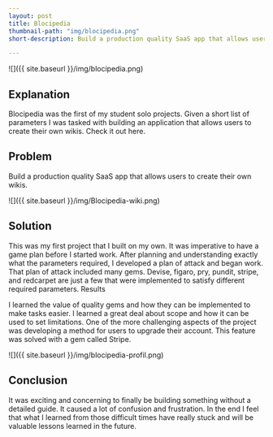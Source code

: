 ```yaml
---
layout: post
title: Blocipedia
thumbnail-path: "img/blocipedia.png"
short-description: Build a production quality SaaS app that allows users to create their own wikis.

---
```


![]({{ site.baseurl }}/img/blocipedia.png)

<h2>Explanation</h2>

Blocipedia was the first of my student solo projects. Given a short list of parameters I was tasked with building an application that allows users to create their own wikis. Check it out here.


<h2>Problem</h2>
Build a production quality SaaS app that allows users to create their own wikis.

![]({{ site.baseurl }}/img/Blocipedia-wiki.png)

<h2>Solution</h2>


This was my first project that I built on my own. It was imperative to have a game plan before I started work. After planning and understanding exactly what the parameters required, I developed a plan of attack and began work. That plan of attack included many gems. Devise, figaro, pry, pundit, stripe, and redcarpet are just a few that were implemented to satisfy different required parameters.
Results

I learned the value of quality gems and how they can be implemented to make tasks easier. I learned a great deal about scope and how it can be used to set limitations. One of the more challenging aspects of the project was developing a method for users to upgrade their account. This feature was solved with a gem called Stripe.

![]({{ site.baseurl }}/img/blocipedia-profil.png)


<h2>Conclusion</h2>


It was exciting and concerning to finally be building something without a detailed guide. It caused a lot of confusion and frustration. In the end I feel that what I learned from those difficult times have really stuck and will be valuable lessons learned in the future.
